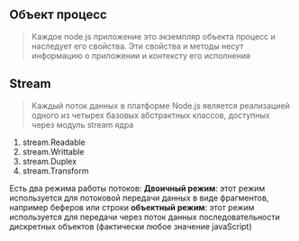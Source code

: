 ## Объект процесс
> Каждое node.js приложение это экземпляр объекта процесс и наследует его свойства. Эти свойства и методы несут информацию о приложении и контексту его исполнения

## Stream
> Каждый поток данных в платформе Node.js является реализацией одного из четырех базовых абстрактных классов, доступных через модуль stream ядра
1. stream.Readable
2. stream.Writtable
3. stream.Duplex
4. stream.Transform

Есть два режима работы потоков:
**Двоичный режим**: этот режим используется для потоковой передачи данных в виде фрагментов, например беферов или строки
**объектный режим**: этот режим используется для передачи через поток данных последовательности дискретных объектов (фактически любое значение javaScript)

